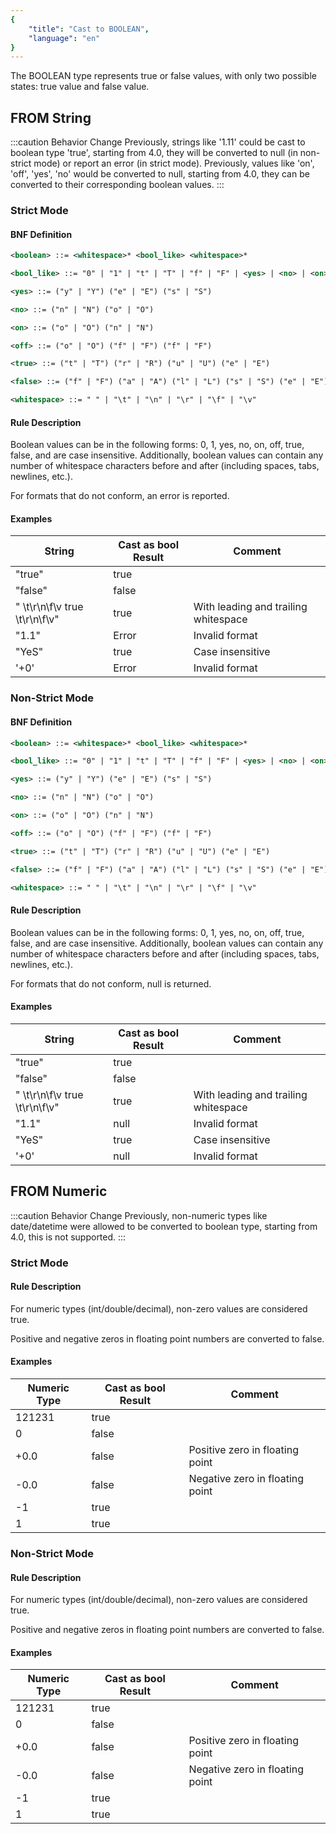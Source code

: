 ```yaml
---
{
    "title": "Cast to BOOLEAN",
    "language": "en"
}
---
```


The BOOLEAN type represents true or false values, with only two possible states: true value and false value.

## FROM String

:::caution Behavior Change
Previously, strings like '1.11' could be cast to boolean type 'true', starting from 4.0, they will be converted to null (in non-strict mode) or report an error (in strict mode).
Previously, values like 'on', 'off', 'yes', 'no' would be converted to null, starting from 4.0, they can be converted to their corresponding boolean values.
:::

### Strict Mode

#### BNF Definition

```xml
<boolean> ::= <whitespace>* <bool_like> <whitespace>*

<bool_like> ::= "0" | "1" | "t" | "T" | "f" | "F" | <yes> | <no> | <on> | <off> | <true> | <false>

<yes> ::= ("y" | "Y") ("e" | "E") ("s" | "S")

<no> ::= ("n" | "N") ("o" | "O")

<on> ::= ("o" | "O") ("n" | "N")

<off> ::= ("o" | "O") ("f" | "F") ("f" | "F")

<true> ::= ("t" | "T") ("r" | "R") ("u" | "U") ("e" | "E")

<false> ::= ("f" | "F") ("a" | "A") ("l" | "L") ("s" | "S") ("e" | "E")

<whitespace> ::= " " | "\t" | "\n" | "\r" | "\f" | "\v"
```

#### Rule Description

Boolean values can be in the following forms: 0, 1, yes, no, on, off, true, false, and are case insensitive. Additionally, boolean values can contain any number of whitespace characters before and after (including spaces, tabs, newlines, etc.).

For formats that do not conform, an error is reported.

#### Examples

| String | Cast as bool Result | Comment |
| --- | --- | --- |
| "true" | true | |
| "false" | false | |
| " \t\r\n\f\v true \t\r\n\f\v" | true | With leading and trailing whitespace |
| "1.1" | Error | Invalid format |
| "YeS" | true | Case insensitive |
| '+0' | Error | Invalid format |

### Non-Strict Mode

#### BNF Definition

```xml
<boolean> ::= <whitespace>* <bool_like> <whitespace>*

<bool_like> ::= "0" | "1" | "t" | "T" | "f" | "F" | <yes> | <no> | <on> | <off> | <true> | <false>

<yes> ::= ("y" | "Y") ("e" | "E") ("s" | "S")

<no> ::= ("n" | "N") ("o" | "O")

<on> ::= ("o" | "O") ("n" | "N")

<off> ::= ("o" | "O") ("f" | "F") ("f" | "F")

<true> ::= ("t" | "T") ("r" | "R") ("u" | "U") ("e" | "E")

<false> ::= ("f" | "F") ("a" | "A") ("l" | "L") ("s" | "S") ("e" | "E")

<whitespace> ::= " " | "\t" | "\n" | "\r" | "\f" | "\v"
```

#### Rule Description

Boolean values can be in the following forms: 0, 1, yes, no, on, off, true, false, and are case insensitive. Additionally, boolean values can contain any number of whitespace characters before and after (including spaces, tabs, newlines, etc.).

For formats that do not conform, null is returned.

#### Examples

| String | Cast as bool Result | Comment |
| --- | --- | --- |
| "true" | true | |
| "false" | false | |
| " \t\r\n\f\v true \t\r\n\f\v" | true | With leading and trailing whitespace |
| "1.1" | null | Invalid format |
| "YeS" | true | Case insensitive |
| '+0' | null | Invalid format |

## FROM Numeric

:::caution Behavior Change
Previously, non-numeric types like date/datetime were allowed to be converted to boolean type, starting from 4.0, this is not supported.
:::

### Strict Mode

#### Rule Description

For numeric types (int/double/decimal), non-zero values are considered true.

Positive and negative zeros in floating point numbers are converted to false.

#### Examples

| Numeric Type | Cast as bool Result | Comment |
| --- | --- | --- |
| 121231 | true | |
| 0 | false | |
| +0.0 | false | Positive zero in floating point |
| -0.0 | false | Negative zero in floating point |
| -1 | true | |
| 1 | true | |

### Non-Strict Mode

#### Rule Description

For numeric types (int/double/decimal), non-zero values are considered true.

Positive and negative zeros in floating point numbers are converted to false.

#### Examples

| Numeric Type | Cast as bool Result | Comment |
| --- | --- | --- |
| 121231 | true | |
| 0 | false | |
| +0.0 | false | Positive zero in floating point |
| -0.0 | false | Negative zero in floating point |
| -1 | true | |
| 1 | true | |
